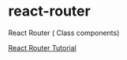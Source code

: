 # react-router
 React Router ( Class components)

[React Router Tutorial](https://www.codingame.com/playgrounds/6517/react-router-tutorial)
